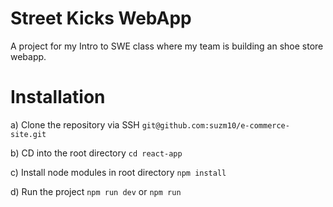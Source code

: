 # Street Kicks WebApp
A project for my Intro to SWE class where my team is building an shoe store webapp.

# Installation
a) Clone the repository via SSH ``git@github.com:suzm10/e-commerce-site.git``

b) CD into the root directory ``cd react-app``

c) Install node modules in root directory ``npm install``

d) Run the project ``npm run dev`` or ``npm run``
